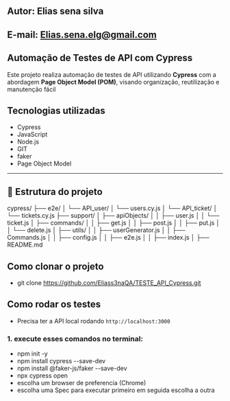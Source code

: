 ## Autor: Elias sena silva
## E-mail: Elias.sena.elg@gmail.com


## Automação de Testes de API com Cypress

Este projeto realiza automação de testes de API utilizando **Cypress** com a abordagem **Page Object Model (POM)**, visando organização, reutilização e manutenção fácil

## Tecnologias utilizadas

- Cypress
- JavaScript
- Node.js
- GIT
- faker
- Page Object Model

---

## 📁 Estrutura do projeto

cypress/
├── e2e/
│ └── API_user/
│ └──     users.cy.js
│ └── API_ticket/
│ └──     tickets.cy.js
├── support/
│ ├── apiObjects/
│ │ ├──   user.js
│ │ └──   ticket.js
│ ├── commands/
│ │ ├──   get.js
│ │ ├──   post.js
│ │ ├──   put.js
│ │ └──   delete.js
│ ├── utils/
│ │ ├──   userGenerator.js
│ │ ├──  Commands.js
│ │ ├──  config.js
│ │ ├──  e2e.js
│ │ ├──  index.js
│ ├──  README.md

## Como clonar o projeto

- git clone https://github.com/Eliass3naQA/TESTE_API_Cypress.git

## Como rodar os testes

- Precisa ter a API local rodando `http://localhost:3000`

### 1. execute esses comandos no terminal:

- npm init -y
- npm install cypress --save-dev
- npm install @faker-js/faker --save-dev
- npx cypress open
- escolha um browser de preferencia (Chrome)
- escolha uma Spec para executar primeiro em seguida escolha a outra